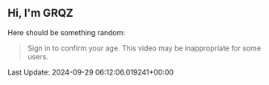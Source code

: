 ## Hi, I'm GRQZ
Here should be something random:  
> Sign in to confirm your age. This video may be inappropriate for some users.


Last Update: 2024-09-29 06:12:06.019241+00:00
